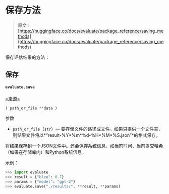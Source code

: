 # 保存方法

> 原文：[https://huggingface.co/docs/evaluate/package_reference/saving_methods](https://huggingface.co/docs/evaluate/package_reference/saving_methods)

保存评估结果的方法：

## 保存

#### `evaluate.save`

[<来源>](https://github.com/huggingface/evaluate/blob/v0.4.0/src/evaluate/saving.py#L13)

```py
( path_or_file **data )
```

参数

+   `path_or_file`（`str`）— 要存储文件的路径或文件。如果只提供一个文件夹，则结果文件将以*“result-%Y*%m*%d-%H*%M*%S.json”*的格式保存。

将结果保存到一个JSON文件中。还会保存系统信息，如当前时间、当前提交哈希（如果在存储库内）和Python系统信息。

示例：

```py
>>> import evaluate
>>> result = {"bleu": 0.7}
>>> params = {"model": "gpt-2"}
>>> evaluate.save("./results/", **result, **params)
```
